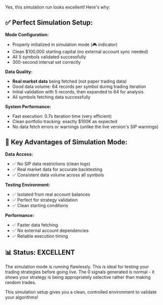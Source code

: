 Yes, this simulation run looks excellent! Here's why:

## ✅ Perfect Simulation Setup:

**Mode Configuration:**
- Properly initialized in simulation mode (🎮 indicator)
- Clean $100,000 starting capital (no external account sync needed)
- All 5 symbols validated successfully
- 300-second interval set correctly

**Data Quality:**
- **Real market data** being fetched (not paper trading data)
- Good data volume: 64 records per symbol during trading iteration
- Initial validation with 5 records, then expanded to 64 for analysis
- All symbols fetching data successfully

**System Performance:**
- Fast execution: 0.7s iteration time (very efficient)
- Clean portfolio tracking: exactly $100K as expected
- No data fetch errors or warnings (unlike the live version's SIP warnings)

## 🎯 Key Advantages of Simulation Mode:

**Data Access:**
- ✅ No SIP data restrictions (clean logs)
- ✅ Real market data for accurate backtesting
- ✅ Consistent data volume across all symbols

**Testing Environment:**
- ✅ Isolated from real account balances
- ✅ Perfect for strategy validation
- ✅ Clean starting conditions

**Performance:**
- ✅ Faster data fetching
- ✅ No external account dependencies
- ✅ Reliable execution timing

## 📊 Status: **EXCELLENT**

The simulation mode is running flawlessly. This is ideal for testing your trading strategies before going live. The 0 signals generated is normal - it shows your strategy is being appropriately selective rather than making random trades.

This simulation setup gives you a clean, controlled environment to validate your algorithms!